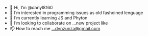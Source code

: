 - 👋 Hi, I’m @danyl8160
- 👀 I’m interested in programming issues as old fashoined lenguage
- 🌱 I’m currently learning JS and Phyton
- 💞️ I’m looking to collaborate on ...new project like 
- 📫 How to reach me ...dynzunza@gmail.com

<!---
danyl8160/danyl8160 is a ✨ special ✨ repository because its `README.md` (this file) appears on your GitHub profile.
You can click the Preview link to take a look at your changes.
--->
